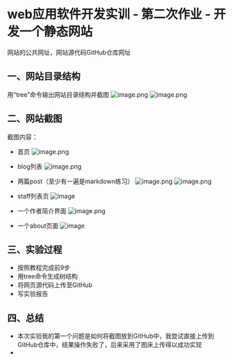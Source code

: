 # web应用软件开发实训 - 第二次作业 - 开发一个静态网站

网站的公共网址，网站源代码GitHub仓库网址

## 一、网站目录结构
用“tree”命令输出网站目录结构并截图
![image.png](https://i.loli.net/2021/06/01/8YAXBNiVcq5hzbP.png)
![image.png](https://i.loli.net/2021/06/01/lbSZ8wxVYTMjuJ2.png)

## 二、网站截图
截图内容：
- 首页
![image.png](https://i.loli.net/2021/05/31/Zq6eD4U1oaEM7nx.png)

- blog列表
![image.png](https://i.loli.net/2021/05/31/rU2AQHqDNamzPsV.png)

- 两篇post（至少有一遍是markdown练习）
![image.png](https://i.loli.net/2021/05/31/aeVWo3wbrPTlNi9.png)
![image.png](https://i.loli.net/2021/05/31/1FcGZ24kqJHVD8g.png)

- staff列表页
![image](https://user-images.githubusercontent.com/74490361/120212209-4a0fce00-c264-11eb-801b-ad3ed78baed7.png)

- 一个作者简介界面
![image.png](https://i.loli.net/2021/05/31/4BNn9YCJVSPmFqU.png)

- 一个about页面
![image](https://user-images.githubusercontent.com/74490361/120212330-6ca1e700-c264-11eb-8b41-48eb968c3480.png)

## 三、实验过程

- 按照教程完成前9步
- 用tree命令生成树结构
- 将网页源代码上传至GitHub
- 写实验报告

## 四、总结

- 本次实验我的第一个问题是如何将截图放到GitHub中，我尝试直接上传到GitHub仓库中，结果操作失败了，后来采用了图床上传得以成功实现
- 

